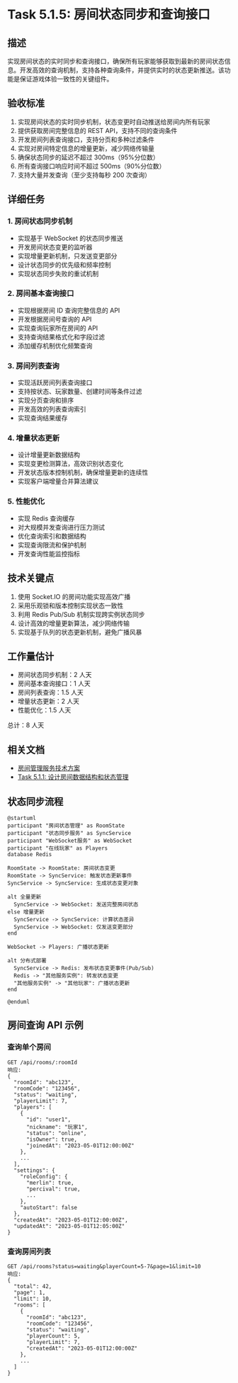 # Task 5.1.5: 房间状态同步和查询接口

## 描述

实现房间状态的实时同步和查询接口，确保所有玩家能够获取到最新的房间状态信息。开发高效的查询机制，支持各种查询条件，并提供实时的状态更新推送。该功能是保证游戏体验一致性的关键组件。

## 验收标准

1. 实现房间状态的实时同步机制，状态变更时自动推送给房间内所有玩家
2. 提供获取房间完整信息的 REST API，支持不同的查询条件
3. 开发房间列表查询接口，支持分页和多种过滤条件
4. 实现对房间特定信息的增量更新，减少网络传输量
5. 确保状态同步的延迟不超过 300ms（95%分位数）
6. 所有查询接口响应时间不超过 500ms（90%分位数）
7. 支持大量并发查询（至少支持每秒 200 次查询）

## 详细任务

### 1. 房间状态同步机制

- 实现基于 WebSocket 的状态同步推送
- 开发房间状态变更的监听器
- 实现增量更新机制，只发送变更部分
- 设计状态同步的优先级和频率控制
- 实现状态同步失败的重试机制

### 2. 房间基本查询接口

- 实现根据房间 ID 查询完整信息的 API
- 开发根据房间号查询的 API
- 实现查询玩家所在房间的 API
- 支持查询结果格式化和字段过滤
- 添加缓存机制优化频繁查询

### 3. 房间列表查询

- 实现活跃房间列表查询接口
- 支持按状态、玩家数量、创建时间等条件过滤
- 实现分页查询和排序
- 开发高效的列表查询索引
- 实现查询结果缓存

### 4. 增量状态更新

- 设计增量更新数据结构
- 实现变更检测算法，高效识别状态变化
- 开发状态版本控制机制，确保增量更新的连续性
- 实现客户端增量合并算法建议

### 5. 性能优化

- 实现 Redis 查询缓存
- 对大规模并发查询进行压力测试
- 优化查询索引和数据结构
- 实现查询限流和保护机制
- 开发查询性能监控指标

## 技术关键点

1. 使用 Socket.IO 的房间功能实现高效广播
2. 采用乐观锁和版本控制实现状态一致性
3. 利用 Redis Pub/Sub 机制实现跨实例状态同步
4. 设计高效的增量更新算法，减少网络传输
5. 实现基于队列的状态更新机制，避免广播风暴

## 工作量估计

- 房间状态同步机制：2 人天
- 房间基本查询接口：1 人天
- 房间列表查询：1.5 人天
- 增量状态更新：2 人天
- 性能优化：1.5 人天

总计：8 人天

## 相关文档

- [房间管理服务技术方案](../技术方案.md)
- [Task 5.1.1: 设计房间数据结构和状态管理](./Task5.1.1-设计房间数据结构和状态管理.md)

## 状态同步流程

```plantuml
@startuml
participant "房间状态管理" as RoomState
participant "状态同步服务" as SyncService
participant "WebSocket服务" as WebSocket
participant "在线玩家" as Players
database Redis

RoomState -> RoomState: 房间状态变更
RoomState -> SyncService: 触发状态更新事件
SyncService -> SyncService: 生成状态变更对象

alt 全量更新
  SyncService -> WebSocket: 发送完整房间状态
else 增量更新
  SyncService -> SyncService: 计算状态差异
  SyncService -> WebSocket: 仅发送变更部分
end

WebSocket -> Players: 广播状态更新

alt 分布式部署
  SyncService -> Redis: 发布状态变更事件(Pub/Sub)
  Redis -> "其他服务实例": 转发状态变更
  "其他服务实例" -> "其他玩家": 广播状态更新
end

@enduml
```

## 房间查询 API 示例

### 查询单个房间

```
GET /api/rooms/:roomId
响应:
{
  "roomId": "abc123",
  "roomCode": "123456",
  "status": "waiting",
  "playerLimit": 7,
  "players": [
    {
      "id": "user1",
      "nickname": "玩家1",
      "status": "online",
      "isOwner": true,
      "joinedAt": "2023-05-01T12:00:00Z"
    },
    ...
  ],
  "settings": {
    "roleConfig": {
      "merlin": true,
      "percival": true,
      ...
    },
    "autoStart": false
  },
  "createdAt": "2023-05-01T12:00:00Z",
  "updatedAt": "2023-05-01T12:05:00Z"
}
```

### 查询房间列表

```
GET /api/rooms?status=waiting&playerCount=5-7&page=1&limit=10
响应:
{
  "total": 42,
  "page": 1,
  "limit": 10,
  "rooms": [
    {
      "roomId": "abc123",
      "roomCode": "123456",
      "status": "waiting",
      "playerCount": 5,
      "playerLimit": 7,
      "createdAt": "2023-05-01T12:00:00Z"
    },
    ...
  ]
}
```
